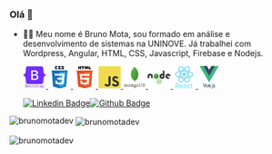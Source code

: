 ### Olá 👋

- 👨‍💻 Meu nome é Bruno Mota, sou formado em análise e desenvolvimento de sistemas na UNINOVE. Já trabalhei com Wordpress, Angular, HTML, CSS, Javascript, Firebase e Nodejs.

  <p align="left"> <a href="https://getbootstrap.com" target="_blank"> <img src="https://raw.githubusercontent.com/devicons/devicon/master/icons/bootstrap/bootstrap-plain-wordmark.svg" alt="bootstrap" width="40" height="40"/> </a> <a href="https://www.w3schools.com/css/" target="_blank"> <img src="https://raw.githubusercontent.com/devicons/devicon/master/icons/css3/css3-original-wordmark.svg" alt="css3" width="40" height="40"/> </a> <a href="https://www.w3.org/html/" target="_blank"> <img src="https://raw.githubusercontent.com/devicons/devicon/master/icons/html5/html5-original-wordmark.svg" alt="html5" width="40" height="40"/> </a> <a href="https://developer.mozilla.org/en-US/docs/Web/JavaScript" target="_blank"> <img src="https://raw.githubusercontent.com/devicons/devicon/master/icons/javascript/javascript-original.svg" alt="javascript" width="40" height="40"/> </a> <a href="https://www.mongodb.com/" target="_blank"> <img src="https://raw.githubusercontent.com/devicons/devicon/master/icons/mongodb/mongodb-original-wordmark.svg" alt="mongodb" width="40" height="40"/> </a> <a href="https://nodejs.org" target="_blank"> <img src="https://raw.githubusercontent.com/devicons/devicon/master/icons/nodejs/nodejs-original-wordmark.svg" alt="nodejs" width="40" height="40"/> </a> <a href="https://reactjs.org/" target="_blank"> <img src="https://raw.githubusercontent.com/devicons/devicon/master/icons/react/react-original-wordmark.svg" alt="react" width="40" height="40"/> </a> <a href="https://vuejs.org/" target="_blank"> <img src="https://raw.githubusercontent.com/devicons/devicon/master/icons/vuejs/vuejs-original-wordmark.svg" alt="vuejs" width="40" height="40"/> </a> </p>

  [![Linkedin Badge](https://img.shields.io/badge/-LinkedIn-blue?style=flat-square&logo=Linkedin&logoColor=white&link=https://www.linkedin.com/in/brunomotadev/)](https://www.linkedin.com/in/brunomotadev/)[![Github Badge](https://img.shields.io/badge/-Github-000?style=flat-square&logo=Github&logoColor=white&link=https://github.com/brunomotadev)](https://github.com/brunomotadev)


<p><img align="left" src="https://github-readme-stats.vercel.app/api/top-langs?username=brunomotadev&show_icons=true&locale=en&layout=compact" alt="brunomotadev" /></p>

<p>&nbsp;<img align="center" src="https://github-readme-stats.vercel.app/api?username=brunomotadev&show_icons=true&locale=en" alt="brunomotadev" /></p>

<p><img align="center" src="https://github-readme-streak-stats.herokuapp.com/?user=brunomotadev&" alt="brunomotadev" /></p>

<!--
**brunomotadev/brunomotadev** is a ✨ _special_ ✨ repository because its `README.md` (this file) appears on your GitHub profile.

![brunomotadev github stats](https://github-readme-stats.vercel.app/api?username=brunomotadev&show_icons=true&theme=default) [![Top Langs](https://github-readme-stats.vercel.app/api/top-langs/?username=brunomotadev&langs_count=8)](https://github.com/brunomotadev)
Here are some ideas to get you started:

- 🔭 I’m currently working on ...
- 🌱 I’m currently learning ...
- 👯 I’m looking to collaborate on ...
- 🤔 I’m looking for help with ...
- 💬 Ask me about ...
- 📫 How to reach me: ...
- 😄 Pronouns: ...
- ⚡ Fun fact: ...
-->
